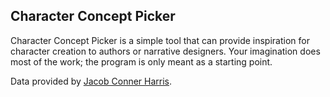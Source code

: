 ## Character Concept Picker
Character Concept Picker  is a simple tool that can provide inspiration for character creation to authors or narrative designers. Your imagination does most of the work; the program is only meant as a starting point.

Data provided by <a href="http://mslacreative.com/" rel="noopener" target="_blank">Jacob Conner Harris</a>.
